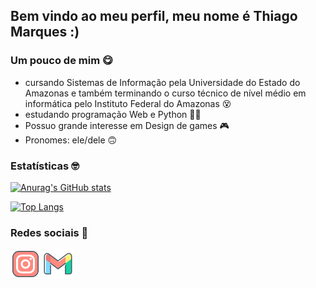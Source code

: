 ## Bem vindo ao meu perfil, meu nome é Thiago Marques :)

###  Um pouco de mim 😋
- cursando Sistemas de Informação pela Universidade do Estado do Amazonas e também terminando o curso técnico de nível médio em informática pelo Instituto Federal do Amazonas 😵
- estudando programação Web e Python 👨‍💻
- Possuo grande interesse em Design de games 🎮
- Pronomes: ele/dele 🙃

### Estatísticas 🤓
[![Anurag's GitHub stats](https://github-readme-stats.vercel.app/api?username=tmmarquess&show_icons=true&theme=tokyonight&include_all_commits=true&count_private=true)](https://github.com/anuraghazra/github-readme-stats)

[![Top Langs](https://github-readme-stats.vercel.app/api/top-langs/?username=tmmarquess&layout=compact&langs_count=7&theme=tokyonight)](https://github.com/anuraghazra/github-readme-stats)

### Redes sociais 💬
<a href="https://instagram.com/tmmarquess" target="_blank"><img src="instagram.png"></img></a> 
<a href="https://mail.google.com/mail/?view=cm&fs=1&to=thiago.uchoa18%40gmail.com&authuser=0" target="_blank"><img src="gmail.png"></img></a>
<!--
**tmmarquess/tmmarquess** is a ✨ _special_ ✨ repository because its `README.md` (this file) appears on your GitHub profile.

Here are some ideas to get you started:

- 🔭 I’m currently working on ...
- 🌱 I’m currently learning ...
- 👯 I’m looking to collaborate on ...
- 🤔 I’m looking for help with ...
- 💬 Ask me about ...
- 📫 How to reach me: ...
- 😄 Pronouns: ...
- ⚡ Fun fact: ...
-->
